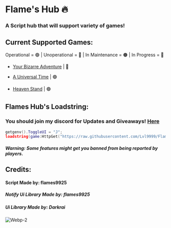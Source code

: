 # Flame's Hub 🔥

### A Script hub that will support variety of games!

## Current Supported Games:
Operational = 🟢 | Unoperational = 🔴 | In Maintenance = 🟠 | In Progress = 🔵
- [Your Bizarre Adventure](https://www.roblox.com/games/2809202155/Your-Bizarre-Adventure) | 🔵

- [A Universal Time](https://www.roblox.com/games/5130598377/GEAR-5-A-Universal-Time-3-7) | 🟢

- [Heaven Stand](https://www.roblox.com/games/14561998168/Domain-Clash-Heaven-Stand) | 🟢

## Flames Hub's Loadstring:
### You should join my discord for Updates and Giveaways! [Here](https://discord.gg/flame1st)
```lua
getgenv().ToggleUI = "J";
loadstring(game:HttpGet("https://raw.githubusercontent.com/Lvl9999/FlamesW/new/Launcher"))();
```
##### Warning: Some features might get you banned from being reported by players.
  
## Credits:

#### Script Made by: flames9925
##### Notify Ui Library Made by: flames9925
##### Ui Library Made by: Darkrai

![Webp-_2_](https://github.com/user-attachments/assets/72a94e35-c60b-46d0-8cff-fec01e925877)
